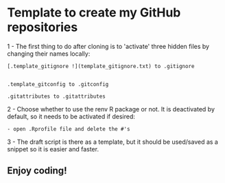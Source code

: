 # Template to create my GitHub repositories

1 - The first thing to do after cloning is to 'activate' three hidden files by changing their names locally:

    [.template_gitignore !](template_gitignore.txt) to .gitignore
    
    
    .template_gitconfig to .gitconfig

    .gitattributes to .gitattributes

2 - Choose whether to use the renv R package or not. It is deactivated by default, so it needs to be activated if desired:

    - open .Rprofile file and delete the #'s

3 - The draft script is there as a template, but it should be used/saved as a snippet so it is easier and faster.


## Enjoy coding!
 
